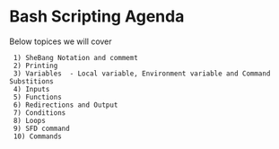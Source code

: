 # Bash Scripting Agenda

Below topices we will cover

```
 1) SheBang Notation and commemt
 2) Printing
 3) Variables  - Local variable, Environment variable and Command Substitions
 4) Inputs
 5) Functions
 6) Redirections and Output
 7) Conditions
 8) Loops
 9) SFD command
 10) Commands
 ```